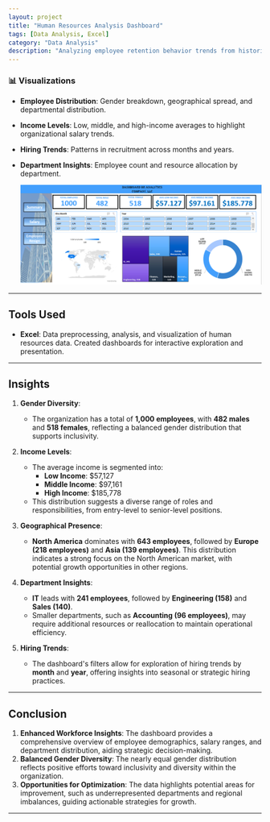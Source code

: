 ```yaml
---
layout: project
title: "Human Resources Analysis Dashboard"
tags: [Data Analysis, Excel]
category: "Data Analysis"
description: "Analyzing employee retention behavior trends from historical HR data to improve collaboration across departments and maintain balance using Data Analytics and Visualizations."
---
```


### 📊 Visualizations
- **Employee Distribution**: Gender breakdown, geographical spread, and departmental distribution.
- **Income Levels**: Low, middle, and high-income averages to highlight organizational salary trends.
- **Hiring Trends**: Patterns in recruitment across months and years.
- **Department Insights**: Employee count and resource allocation by department.

   ![Dashboard](https://github.com/hanif-dev/hanif-dev.github.io/raw/main/images/hr.PNG)

---

## Tools Used    
- **Excel**: Data preprocessing, analysis, and visualization of human resources data. Created dashboards for interactive exploration and presentation.

---

## Insights

1. **Gender Diversity**:
   - The organization has a total of **1,000 employees**, with **482 males** and **518 females**, reflecting a balanced gender distribution that supports inclusivity.

2. **Income Levels**:
   - The average income is segmented into:
     - **Low Income**: $57,127
     - **Middle Income**: $97,161
     - **High Income**: $185,778
   - This distribution suggests a diverse range of roles and responsibilities, from entry-level to senior-level positions.

3. **Geographical Presence**:
   - **North America** dominates with **643 employees**, followed by **Europe (218 employees)** and **Asia (139 employees)**. This distribution indicates a strong focus on the North American market, with potential growth opportunities in other regions.

4. **Department Insights**:
   - **IT** leads with **241 employees**, followed by **Engineering (158)** and **Sales (140)**.
   - Smaller departments, such as **Accounting (96 employees)**, may require additional resources or reallocation to maintain operational efficiency.

5. **Hiring Trends**:
   - The dashboard's filters allow for exploration of hiring trends by **month** and **year**, offering insights into seasonal or strategic hiring practices.

---

## Conclusion
1. **Enhanced Workforce Insights**: The dashboard provides a comprehensive overview of employee demographics, salary ranges, and department distribution, aiding strategic decision-making.
2. **Balanced Gender Diversity**: The nearly equal gender distribution reflects positive efforts toward inclusivity and diversity within the organization.
3. **Opportunities for Optimization**: The data highlights potential areas for improvement, such as underrepresented departments and regional imbalances, guiding actionable strategies for growth.

---
